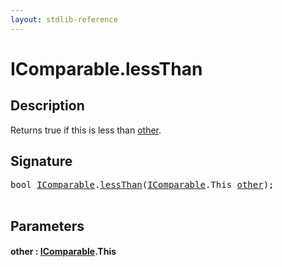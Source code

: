 ```yaml
---
layout: stdlib-reference
---
```


# IComparable\.lessThan

## Description

Returns true if <span class='code'>this</span> is less than <span class='code'><a href="lessthan-4.html#decl-other" class="code_param">other</a></span>.




## Signature 

<pre>
<span class="code_keyword">bool</span> <a href="../interfaces/icomparable-01/index.html" class="code_type">IComparable</a>.<a href="lessthan-4.html">lessThan</a>(<a href="../interfaces/icomparable-01/index.html" class="code_type">IComparable</a>.<span class="code_keyword">This</span> <a href="lessthan-4.html#decl-other" class="code_param">other</a>);

</pre>

## Parameters

####  <a id="decl-other"></a>other  : [IComparable](../interfaces/icomparable-01/index.html)\.This

